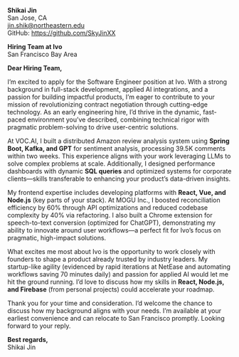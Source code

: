 **Shikai Jin**  
San Jose, CA  
jin.shik@northeastern.edu  
GitHub: https://github.com/SkyJinXX  

**Hiring Team at Ivo**  
San Francisco Bay Area  

**Dear Hiring Team,**  

I’m excited to apply for the Software Engineer position at Ivo. With a strong background in full-stack development, applied AI integrations, and a passion for building impactful products, I’m eager to contribute to your mission of revolutionizing contract negotiation through cutting-edge technology. As an early engineering hire, I’d thrive in the dynamic, fast-paced environment you’ve described, combining technical rigor with pragmatic problem-solving to drive user-centric solutions.  

At VOC.AI, I built a distributed Amazon review analysis system using **Spring Boot, Kafka, and GPT** for sentiment analysis, processing 39.5K comments within two weeks. This experience aligns with your work leveraging LLMs to solve complex problems at scale. Additionally, I designed performance dashboards with dynamic **SQL queries** and optimized systems for corporate clients—skills transferable to enhancing your product’s data-driven insights.  

My frontend expertise includes developing platforms with **React, Vue, and Node.js** (key parts of your stack). At MOGU Inc., I boosted reconciliation efficiency by 60% through API optimizations and reduced codebase complexity by 40% via refactoring. I also built a Chrome extension for speech-to-text conversion (optimized for ChatGPT), demonstrating my ability to innovate around user workflows—a perfect fit for Ivo’s focus on pragmatic, high-impact solutions.  

What excites me most about Ivo is the opportunity to work closely with founders to shape a product already trusted by industry leaders. My startup-like agility (evidenced by rapid iterations at NetEase and automating workflows saving 70 minutes daily) and passion for applied AI would let me hit the ground running. I’d love to discuss how my skills in **React, Node.js, and Firebase** (from personal projects) could accelerate your roadmap.  

Thank you for your time and consideration. I’d welcome the chance to discuss how my background aligns with your needs. I’m available at your earliest convenience and can relocate to San Francisco promptly. Looking forward to your reply.  

**Best regards,**  
Shikai Jin